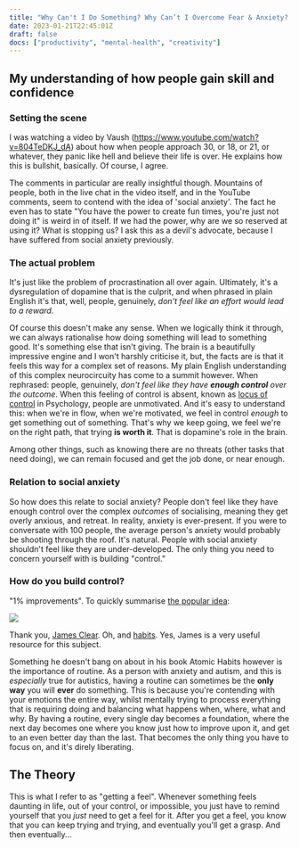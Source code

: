 ```yaml
---
title: "Why Can't I Do Something? Why Can’t I Overcome Fear & Anxiety? – Gaining Success & Control"
date: 2023-01-21T22:45:01Z
draft: false
docs: ["productivity", "mental-health", "creativity"]
---
```


## My understanding of how people gain skill and confidence

### Setting the scene

I was watching a video by Vaush (https://www.youtube.com/watch?v=804TeDKJ_dA) about how when people approach 30, or 18, or 21, or whatever, they panic like hell and believe their life is over. He explains how this is bullshit, basically. Of course, I agree.

The comments in particular are really insightful though. Mountains of people, both in the live chat in the video itself, and in the YouTube comments, seem to contend with the idea of 'social anxiety'. The fact he even has to state "You have the power to create fun times, you're just not doing it" is weird in of itself. If we had the power, why are we so reserved at using it? What is stopping us? I ask this as a devil's advocate, because I have suffered from social anxiety previously.

### The actual problem

It's just like the problem of procrastination all over again. Ultimately, it's a dysregulation of dopamine that is the culprit, and when phrased in plain English it's that, well, people, genuinely, *don't feel like an effort would lead to a reward*.

Of course this doesn't make any sense. When we logically think it through, we can always rationalise how doing something will lead to something good. It's something else that isn't giving. The brain is a beautifully impressive engine and I won't harshly criticise it, but, the facts are is that it feels this way for a complex set of reasons. My plain English understanding of this complex neurocircuity has come to a summit however. When rephrased: people, genuinely, *don't feel like they have **enough control** over the outcome*. When this feeling of control is absent, known as [locus of control](https://en.wikipedia.org/wiki/Locus_of_control) in Psychology, people are unmotivated. And it's easy to understand this: when we're in flow, when we're motivated, we feel in control *enough* to get something out of something. That's why we keep going, we feel we're on the right path, that trying **is worth it**. That is dopamine's role in the brain.

Among other things, such as knowing there are no threats (other tasks that need doing), we can remain focused and get the job done, or near enough.

### Relation to social anxiety

So how does this relate to social anxiety? People don't feel like they have enough control over the complex *outcomes* of socialising, meaning they get overly anxious, and retreat. In reality, anxiety is ever-present. If you were to conversate with 100 people, the average person's anxiety would probably be shooting through the roof. It's natural. People with social anxiety shouldn't feel like they are under-developed. The only thing you need to concern yourself with is building "control."

### How do you build control?

"1% improvements". To quickly summarise [the popular idea](https://jamesclear.com/book-summaries/the-compound-effect):

<img src="https://jamesclear.com/wp-content/uploads/2015/08/tiny-gains-graph-700x700.jpg"/>

Thank you, [James Clear](https://jamesclear.com/continuous-improvement). Oh, and [habits](https://jamesclear.com/). Yes, James is a very useful resource for this subject.

Something he doesn't bang on about in his book Atomic Habits however is the importance of routine. As a person with anxiety and autism, and this is *especially* true for autistics, having a routine can sometimes be the **only way** you will **ever** do something. This is because you're contending with your emotions the entire way, whilst mentally trying to process everything that is requiring doing and balancing what happens when, where, what and why. By having a routine, every single day becomes a foundation, where the next day becomes one where you know just how to improve upon it, and get to an even better day than the last. That becomes the only thing you have to focus on, and it's direly liberating.

## The Theory

This is what I refer to as "getting a feel". Whenever something feels daunting in life, out of your control, or impossible, you just have to remind yourself that you *just* need to get a feel for it. After you get a feel, you know that you can keep trying and trying, and eventually you'll get a grasp. And then eventually...
